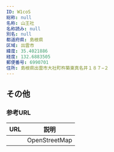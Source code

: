 ```yaml
---
ID: W1coS
総称: null
名称: 山王社
名称読み: null
別名: null
都道府県: 島根県
区域: 出雲市
緯度: 35.4021886
経度: 132.6883505
郵便番号: 6990701
住所: 島根県出雲市大社町杵築東真名井１８７−２
---
```


## その他

### 参考URL

| URL | 説明          |
| --- | ------------- |
|     | OpenStreetMap |
